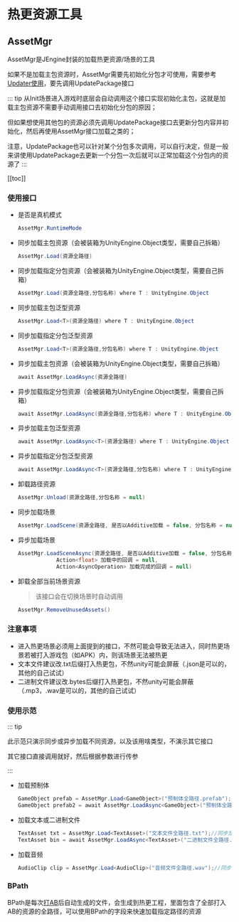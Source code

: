 # 热更资源工具

## AssetMgr

AssetMgr是JEngine封装的加载热更资源/场景的工具

如果不是加载主包资源时，AssetMgr需要先初始化分包才可使用，需要参考[Updater使用](./Updater.md)，要先调用UpdatePackage接口

::: tip
从Init场景进入游戏时底层会自动调用这个接口实现初始化主包，这就是加载主包资源不需要手动调用接口去初始化分包的原因；

但如果想使用其他包的资源必须先调用UpdatePackage接口去更新分包内容并初始化，然后再使用AssetMgr接口加载之类的；

注意，UpdatePackage也可以针对某个分包多次调用，可以自行决定，但是一般来讲使用UpdatePackage去更新一个分包一次后就可以正常加载这个分包内的资源了
:::

[[toc]]



### 使用接口

- 是否是真机模式

  ```csharp
  AssetMgr.RuntimeMode
  ```

- 同步加载主包资源（会被装箱为UnityEngine.Object类型，需要自己拆箱）

  ```csharp
  AssetMgr.Load(资源全路径)
  ```

- 同步加载指定分包资源（会被装箱为UnityEngine.Object类型，需要自己拆箱）

  ```csharp
  AssetMgr.Load(资源全路径,分包名称) where T : UnityEngine.Object
  ```

- 同步加载主包泛型资源

  ```csharp
  AssetMgr.Load<T>(资源全路径) where T : UnityEngine.Object
  ```

- 同步加载指定分包泛型资源

  ```csharp
  AssetMgr.Load<T>(资源全路径,分包名称) where T : UnityEngine.Object
  ```

- 异步加载主包资源（会被装箱为UnityEngine.Object类型，需要自己拆箱）

  ```csharp
  await AssetMgr.LoadAsync(资源全路径)
  ```

- 异步加载指定分包资源（会被装箱为UnityEngine.Object类型，需要自己拆箱）

  ```csharp
  await AssetMgr.LoadAsync(资源全路径,分包名称) where T : UnityEngine.Object
  ```

- 异步加载主包泛型资源

  ```csharp
  await AssetMgr.LoadAsync<T>(资源全路径) where T : UnityEngine.Object
  ```

- 异步加载指定分包泛型资源

  ```csharp
  await AssetMgr.LoadAsync<T>(资源全路径,分包名称) where T : UnityEngine.Object
  ```

- 卸载路径资源

  ```csharp
  AssetMgr.Unload(资源全路径,分包名称 = null)
  ```

- 同步加载场景

  ```csharp
  AssetMgr.LoadScene(资源全路径, 是否以Additive加载 = false, 分包名称 = null)
  ```

- 异步加载场景

  ```csharp
  AssetMgr.LoadSceneAsync(资源全路径, 是否以Additive加载 = false, 分包名称 = null,
              Action<float> 加载中的回调 = null,
              Action<AsyncOperation> 加载完成的回调 = null)
  ```

- 卸载全部当前场景资源

  > 该接口会在切换场景时自动调用

  ```csharp
  AssetMgr.RemoveUnusedAssets()
  ```






### 注意事项

- 进入热更场景必须用上面提到的接口，不然可能会导致无法进入，同时热更场景若被打入游戏包（如APK）内，则该场景无法被热更
- 文本文件建议改.txt后缀打入热更包，不然unity可能会屏蔽（.json是可以的，其他的自己试试）
- 二进制文件建议改.bytes后缀打入热更包，不然unity可能会屏蔽（.mp3，.wav是可以的，其他的自己试试）



### 使用示范

::: tip

此示范只演示同步或异步加载不同资源，以及该用啥类型，不演示其它接口

其它接口直接调用就好，然后根据参数进行传参

:::



- 加载预制体

  ```csharp
  GameObject prefab = AssetMgr.Load<GameObject>("预制体全路径.prefab");//同步加载主包的预制体
  GameObject prefab2 = await AssetMgr.LoadAsync<GameObject>("预制体全路径.prefab");//异步加载主包的预制体
  ```

- 加载文本或二进制文件

  ```csharp
  TextAsset txt = AssetMgr.Load<TextAsset>("文本文件全路径.txt");//同步加载主包的txt文本文件
  TextAsset bin = await AssetMgr.LoadAsync<TextAsset>("二进制文件全路径.bytes");//异步加载主包的bytes二进制文件
  ```

- 加载音频

  ```csharp
  AudioClip clip = AssetMgr.Load<AudioClip>("音频文件全路径.wav");//同步加载主包的wav音频文件
  ```



### BPath

BPath是每次[打AB](./BuildAb.md)后自动生成的文件，会生成到热更工程，里面包含了全部打入AB的资源的全路径，可以使用BPath的字段来快速加载指定路径的资源
